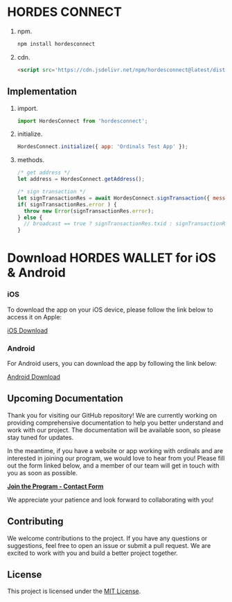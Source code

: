 # HORDES CONNECT

1. npm.
    ```javascript
    npm install hordesconnect
    ```

2. cdn.
    ```html
    <script src='https://cdn.jsdelivr.net/npm/hordesconnect@latest/dist/bundle.min.js'></script>
    ```

## Implementation
1. import.
    ```javascript
    import HordesConnect from 'hordesconnect';
    ```

2. initialize.
    ```javascript
    HordesConnect.initialize({ app: 'Ordinals Test App' });
    ```

3. methods.
    ```javascript
    /* get address */
    let address = HordesConnect.getAddress();

    /* sign transaction */
    let signTransactionRes = await HordesConnect.signTransaction({ message: 'Sign Transaction', base64Psbt: base64Psbt, broadcast: false });
    if( signTransactionRes.error ) {
      throw new Error(signTransactionRes.error);
    } else {
      // broadcast == true ? signTransactionRes.txid : signTransactionRes.signedPsbt
    }
    ```

# Download HORDES WALLET for iOS & Android


### iOS

To download the app on your iOS device, please follow the link below to access it on Apple:

[iOS Download](<[https://apple.com/YSPV8MQn](https://apps.apple.com/us/app/hordes-wallet/id6446144699)>)

### Android

For Android users, you can download the app by following the link below:

[Android Download](https://play.google.com/store/apps/details?id=com.sato.hordes)

## Upcoming Documentation

Thank you for visiting our GitHub repository! We are currently working on providing comprehensive documentation to help you better understand and work with our project. The documentation will be available soon, so please stay tuned for updates.

In the meantime, if you have a website or app working with ordinals and are interested in joining our program, we would love to hear from you! Please fill out the form linked below, and a member of our team will get in touch with you as soon as possible.

[**Join the Program - Contact Form**](<https://forms.gle/GNAPX19U9PJuKCRJ8>)

We appreciate your patience and look forward to collaborating with you!

## Contributing

We welcome contributions to the project. If you have any questions or suggestions, feel free to open an issue or submit a pull request. We are excited to work with you and build a better project together.

## License

This project is licensed under the [MIT License](LICENSE).
